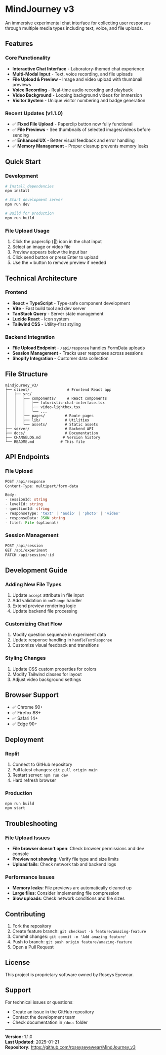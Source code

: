 # MindJourney v3

An immersive experimental chat interface for collecting user responses through multiple media types including text, voice, and file uploads.

## Features

### Core Functionality
- **Interactive Chat Interface** - Laboratory-themed chat experience
- **Multi-Modal Input** - Text, voice recording, and file uploads
- **File Upload & Preview** - Image and video upload with thumbnail previews
- **Voice Recording** - Real-time audio recording and playback
- **Video Background** - Looping background videos for immersion
- **Visitor System** - Unique visitor numbering and badge generation

### Recent Updates (v1.1.0)
- ✅ **Fixed File Upload** - Paperclip button now fully functional
- ✅ **File Previews** - See thumbnails of selected images/videos before sending
- ✅ **Enhanced UX** - Better visual feedback and error handling
- ✅ **Memory Management** - Proper cleanup prevents memory leaks

## Quick Start

### Development
```bash
# Install dependencies
npm install

# Start development server
npm run dev

# Build for production
npm run build
```

### File Upload Usage
1. Click the paperclip (📎) icon in the chat input
2. Select an image or video file
3. Preview appears below the input bar
4. Click send button or press Enter to upload
5. Use the × button to remove preview if needed

## Technical Architecture

### Frontend
- **React + TypeScript** - Type-safe component development
- **Vite** - Fast build tool and dev server
- **TanStack Query** - Server state management
- **Lucide React** - Icon system
- **Tailwind CSS** - Utility-first styling

### Backend Integration
- **File Upload Endpoint** - `/api/response` handles FormData uploads
- **Session Management** - Tracks user responses across sessions
- **Shopify Integration** - Customer data collection

## File Structure

```
mindjourney_v3/
├── client/                 # Frontend React app
│   ├── src/
│   │   ├── components/     # React components
│   │   │   ├── futuristic-chat-interface.tsx
│   │   │   ├── video-lightbox.tsx
│   │   │   └── ...
│   │   ├── pages/         # Route pages
│   │   ├── lib/           # Utilities
│   │   └── assets/        # Static assets
├── server/                # Backend API
├── docs/                  # Documentation
├── CHANGELOG.md          # Version history
└── README.md            # This file
```

## API Endpoints

### File Upload
```typescript
POST /api/response
Content-Type: multipart/form-data

Body:
- sessionId: string
- levelId: string  
- questionId: string
- responseType: 'text' | 'audio' | 'photo' | 'video'
- responseData: JSON string
- file?: File (optional)
```

### Session Management
```typescript
POST /api/session
GET /api/experiment
PATCH /api/session/:id
```

## Development Guide

### Adding New File Types
1. Update `accept` attribute in file input
2. Add validation in `onChange` handler
3. Extend preview rendering logic
4. Update backend file processing

### Customizing Chat Flow
1. Modify question sequence in experiment data
2. Update response handling in `handleTextResponse`
3. Customize visual feedback and transitions

### Styling Changes
1. Update CSS custom properties for colors
2. Modify Tailwind classes for layout
3. Adjust video background settings

## Browser Support

- ✅ Chrome 90+
- ✅ Firefox 88+
- ✅ Safari 14+
- ✅ Edge 90+

## Deployment

### Replit
1. Connect to GitHub repository
2. Pull latest changes: `git pull origin main`
3. Restart server: `npm run dev`
4. Hard refresh browser

### Production
```bash
npm run build
npm start
```

## Troubleshooting

### File Upload Issues
- **File browser doesn't open**: Check browser permissions and dev console
- **Preview not showing**: Verify file type and size limits
- **Upload fails**: Check network tab and backend logs

### Performance Issues  
- **Memory leaks**: File previews are automatically cleaned up
- **Large files**: Consider implementing file compression
- **Slow uploads**: Check network conditions and file sizes

## Contributing

1. Fork the repository
2. Create feature branch: `git checkout -b feature/amazing-feature`
3. Commit changes: `git commit -m 'Add amazing feature'`
4. Push to branch: `git push origin feature/amazing-feature`
5. Open a Pull Request

## License

This project is proprietary software owned by Roseys Eyewear.

## Support

For technical issues or questions:
- Create an issue in the GitHub repository
- Contact the development team
- Check documentation in `/docs` folder

---

**Version:** 1.1.0  
**Last Updated:** 2025-01-21  
**Repository:** https://github.com/roseyseyewear/MindJourney_v3